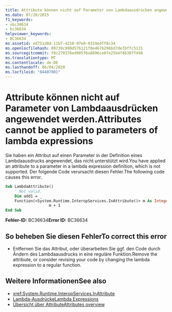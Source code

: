 ```yaml
---
title: Attribute können nicht auf Parameter von Lambdaausdrücken angewendet werden.
ms.date: 07/20/2015
f1_keywords:
- vbc36634
- bc36634
helpviewer_keywords:
- BC36634
ms.assetid: ed751d8d-11b7-4210-97e0-0319edff8c34
ms.openlocfilehash: 09739c990d57b121f8e467b296bd7de7bffc5131
ms.sourcegitcommit: f8c270376ed905f6a8896ce0fe25b4f4b38ff498
ms.translationtype: MT
ms.contentlocale: de-DE
ms.lasthandoff: 06/04/2020
ms.locfileid: "84407001"
---
```

# <a name="attributes-cannot-be-applied-to-parameters-of-lambda-expressions"></a><span data-ttu-id="3ee46-102">Attribute können nicht auf Parameter von Lambdaausdrücken angewendet werden.</span><span class="sxs-lookup"><span data-stu-id="3ee46-102">Attributes cannot be applied to parameters of lambda expressions</span></span>
<span data-ttu-id="3ee46-103">Sie haben ein Attribut auf einen Parameter in der Definition eines Lambdaausdrucks angewendet, das nicht unterstützt wird.</span><span class="sxs-lookup"><span data-stu-id="3ee46-103">You have applied an attribute to a parameter in a lambda expression definition, which is not supported.</span></span> <span data-ttu-id="3ee46-104">Der folgende Code verursacht diesen Fehler.</span><span class="sxs-lookup"><span data-stu-id="3ee46-104">The following code causes this error.</span></span>  
  
```vb  
Sub LambdaAttribute()  
    ' Not valid.  
    Dim add1 = _  
    Function(<System.Runtime.InteropServices.InAttribute()> m As Integer) _  
                   m + 1  
End Sub  
```  
  
 <span data-ttu-id="3ee46-105">**Fehler-ID:** BC36634</span><span class="sxs-lookup"><span data-stu-id="3ee46-105">**Error ID:** BC36634</span></span>  
  
## <a name="to-correct-this-error"></a><span data-ttu-id="3ee46-106">So beheben Sie diesen Fehler</span><span class="sxs-lookup"><span data-stu-id="3ee46-106">To correct this error</span></span>  
  
- <span data-ttu-id="3ee46-107">Entfernen Sie das Attribut, oder überarbeiten Sie ggf. den Code durch Ändern des Lambdaausdrucks in eine reguläre Funktion.</span><span class="sxs-lookup"><span data-stu-id="3ee46-107">Remove the attribute, or consider revising your code by changing the lambda expression to a regular function.</span></span>  
  
## <a name="see-also"></a><span data-ttu-id="3ee46-108">Weitere Informationen</span><span class="sxs-lookup"><span data-stu-id="3ee46-108">See also</span></span>

- <xref:System.Runtime.InteropServices.InAttribute>
- [<span data-ttu-id="3ee46-109">Lambda-Ausdrücke</span><span class="sxs-lookup"><span data-stu-id="3ee46-109">Lambda Expressions</span></span>](../programming-guide/language-features/procedures/lambda-expressions.md)
- [<span data-ttu-id="3ee46-110">Übersicht über Attribute</span><span class="sxs-lookup"><span data-stu-id="3ee46-110">Attributes overview</span></span>](../programming-guide/concepts/attributes/index.md)
